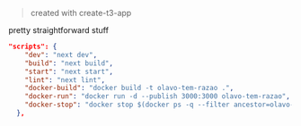> created with create-t3-app

pretty straightforward stuff

```json
"scripts": {
    "dev": "next dev",
    "build": "next build",
    "start": "next start",
    "lint": "next lint",
    "docker-build": "docker build -t olavo-tem-razao .",
    "docker-run": "docker run -d --publish 3000:3000 olavo-tem-razao",
    "docker-stop": "docker stop $(docker ps -q --filter ancestor=olavo-tem-razao)"
  },
```